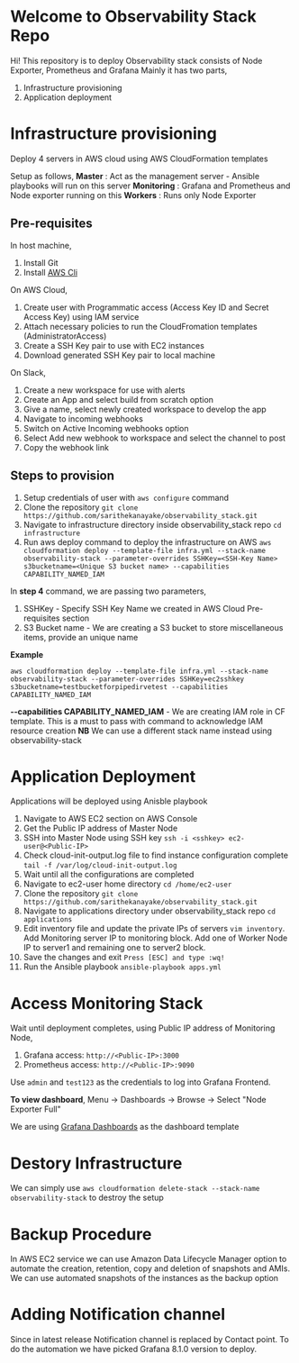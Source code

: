 ﻿# Welcome to Observability Stack Repo

Hi! This repository is to deploy Observability stack consists of Node Exporter, Prometheus and Grafana
Mainly it has two parts,

 1. Infrastructure provisioning
 2. Application deployment
 
# Infrastructure provisioning

Deploy 4 servers in AWS cloud using AWS CloudFormation templates

Setup as follows,
**Master**  : Act as the management server - Ansible playbooks will run on this server
**Monitoring** : Grafana and Prometheus and Node exporter running on this 
**Workers**	: Runs only Node Exporter

## Pre-requisites
In host machine,
 1. Install Git
 2. Install [AWS Cli](https://docs.aws.amazon.com/cli/latest/userguide/cli-chap-getting-started.html)


On AWS Cloud,

 1. Create user with Programmatic access (Access Key ID and Secret Access Key) using IAM service
 2. Attach necessary policies to run the CloudFromation templates (AdministratorAccess)
 3. Create a SSH Key pair to use with EC2 instances 
 4. Download generated SSH Key pair to local machine

On Slack,

 1. Create a new workspace for use with alerts
 2. Create an App and select build from scratch option
 3. Give a name, select newly created workspace to develop the app
 4. Navigate to incoming webhooks
 5. Switch on Active Incoming webhooks option
 6. Select Add new webhook to workspace and select the channel to post
 7. Copy the webhook link

## Steps to provision

 1. Setup credentials of user with `aws configure` command
 2. Clone the repository `git clone https://github.com/sarithekanayake/observability_stack.git`
 3. Navigate to infrastructure directory inside observability_stack repo `cd infrastructure `
 4. Run aws deploy command to deploy the infrastructure on AWS `aws cloudformation deploy --template-file infra.yml --stack-name observability-stack --parameter-overrides SSHKey=<SSH-Key Name> s3bucketname=<Unique S3 bucket name> --capabilities CAPABILITY_NAMED_IAM`

In **step 4** command, we are passing two parameters,
 

 1. SSHKey - Specify SSH Key Name we created in AWS Cloud Pre-requisites section
 2. S3 Bucket name - We are creating a S3 bucket to store miscellaneous items, provide an unique name 

**Example**

    aws cloudformation deploy --template-file infra.yml --stack-name observability-stack --parameter-overrides SSHKey=ec2sshkey s3bucketname=testbucketforpipedirvetest --capabilities CAPABILITY_NAMED_IAM

 **--capabilities CAPABILITY_NAMED_IAM** - We are creating IAM role in CF template. This is a must to pass with command to acknowledge IAM resource creation 
**NB** We can use a different stack name instead using observability-stack 

# Application Deployment

Applications will be deployed using Anisble playbook

 1. Navigate to AWS EC2 section on AWS Console
 2. Get the Public IP address of Master Node
 3. SSH into Master Node using SSH key `ssh -i <sshkey> ec2-user@<Public-IP>`
 4. Check cloud-init-output.log file to find instance configuration complete `tail -f /var/log/cloud-init-output.log`
 5. Wait until all the configurations are completed
 6. Navigate to ec2-user home directory `cd /home/ec2-user`
 7. Clone the repository `git clone https://github.com/sarithekanayake/observability_stack.git`
 8. Navigate to applications directory under observability_stack repo `cd applications`
 9. Edit inventory file and update the private IPs of servers `vim inventory`. Add Monitoring server IP to monitoring block. Add one of Worker Node IP to server1 and remaining one to server2 block.
 10. Save the changes and exit `Press [ESC] and type :wq!`
 11. Run the Ansible playbook `ansible-playbook apps.yml`

# Access Monitoring Stack

Wait until deployment completes, using Public IP address of Monitoring Node,
 

 1. Grafana access: `http://<Public-IP>:3000`
 2. Prometheus access: `http://<Public-IP>:9090`

Use `admin` and `test123` as the credentials to log into Grafana Frontend.

**To view dashboard**,
Menu -> Dashboards -> Browse -> Select "Node Exporter Full" 

We are using [Grafana Dashboards](https://github.com/rfrail3/grafana-dashboards) as the dashboard template

# Destory Infrastructure

We can simply use `aws cloudformation delete-stack --stack-name observability-stack` to destroy the setup

# Backup Procedure

In AWS EC2 service we can use Amazon Data Lifecycle Manager option to automate the creation, retention, copy and deletion of snapshots and AMIs. 
We can use automated snapshots of the instances as the backup option

# Adding Notification channel

Since in latest release Notification channel is replaced by Contact point. To do the automation we have picked Grafana 8.1.0 version to deploy.